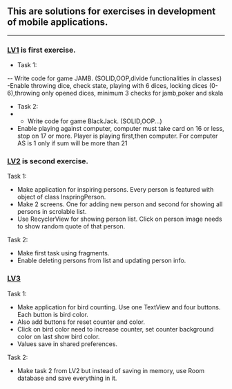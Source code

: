 ## This are solutions for exercises in development of mobile applications.
---

### [LV1](https://github.com/kristijankoscak/RMA/tree/master/LV1) is first exercise.

- Task 1:

 -- Write code for game JAMB. (SOLID,OOP,divide functionalities in classes)
 -Enable throwing dice, check state, playing with 6 dices, locking dices (0-6),throwing only opened dices, minimum 3 checks for jamb,poker and skala
 
- Task 2:
- - Write code for game BlackJack. (SOLID,OOP...)
- Enable playing against computer, computer must take card on 16 or less, stop on 17 or more. 
Player is playing first,then computer. For computer AS is 1 only if sum will be more than 21

### [LV2](https://github.com/kristijankoscak/RMA/tree/master/LV2) is second exercise.

Task 1:
- Make application for inspiring persons. Every person is featured with object of class InspringPerson. 
- Make 2 screens. One for adding new person and second for showing all persons in scrolable list.
- Use RecyclerView for showing person list. Click on person image needs to show random quote of that person.

Task 2:
  - Make first task using fragments.
  - Enable deleting persons from list and updating person info.

### [LV3](https://github.com/kristijankoscak/RMA/tree/master/LV3) 

Task 1:
- Make application for bird counting. Use one TextView and four buttons. Each button is bird color.
- Also add buttons for reset counter and color.
- Click on bird color need to increase counter, set counter background color on last show bird color.
- Values save in shared preferences.

Task 2:
  - Make task 2 from LV2 but instead of saving in memory, use Room database and save everything in it.
